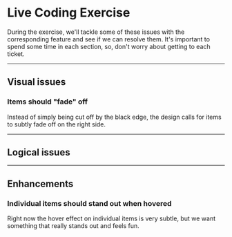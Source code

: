 # Live Coding Exercise

During the exercise, we'll tackle some of these issues with the corresponding feature and see if we can resolve them. It's important to spend some time in each section, so, don't worry about getting to each ticket.

<hr>

## Visual issues

<!--### Slideshow needs to animate
At the very least, the slideshow should animate between positions.-->

### Items should "fade" off
Instead of simply being cut off by the black edge, the design calls for items to subtly fade off on the right side.

<!--### Links are sometimes hard to click on
Some of the shorter links are pain to click on - they seem too small. Can you take a look?-->

<hr>

## Logical issues

<!--### Carousel doesn't "stick" to items
When navigated, the carousel should always have a single item visible in the left slot - never cut off.-->

<!--### Carousel shouldn't move past the last item
When a user is viewing a carousel with 5 items, but only 4 are visible, when they advance, they should NOT see a single item and 3 blank slots - they should see the final four items.-->

<!--### Resizing the window, then navigating, breaks the carousel
Try to resize the window after you load, then play with the carousel to see the problem.-->

<hr>

## Enhancements

### Individual items should stand out when hovered
Right now the hover effect on individual items is very subtle, but we want something that really stands out and feels fun.

<!--### Items should animate individually
The designer wanted something where, when the slides move on/off screen, they don't all move at once - instead, they should be slightly out of sync, like a toy train being pulled.-->

<!--### User should not be able to advance slideshow while it's animating
Once you have the slideshow animating, we need to make sure that clicking the arrow DURING animation doesn't cause an event pileup. Prevent clicks during this time.-->
